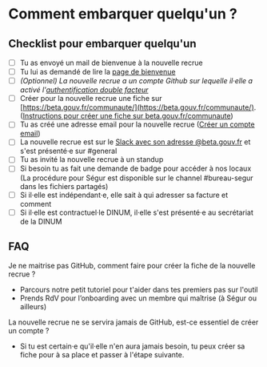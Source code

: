 # Comment embarquer quelqu'un ?

## Checklist pour embarquer quelqu'un

* [ ] Tu as envoyé un mail de bienvenue à la nouvelle recrue
* [ ] Tu lui as demandé de lire la [page de bienvenue](https://github.com/betagouv/doc.incubateur.net-communaute/blob/master/travailler-a-beta-gouv/bienvenue/README.md)
* [ ] _\(Optionnel\) La nouvelle recrue a un compte Github sur lequelle il·elle a activé l'_[_authentification double facteur_](https://github.com/settings/security)
* [ ] Créer pour la nouvelle recrue une fiche sur [https://beta.gouv.fr/communaute/](https://beta.gouv.fr/communaute/). \([Instructions pour créer une fiche sur beta.gouv.fr/communaute](https://github.com/betagouv/beta.gouv.fr/blob/master/CONTRIBUTING.md#ajouter-ou-modifier-un-membre-%C3%A0-la-communaut%C3%A9-betagouv)\)
* [ ] Tu as créé une adresse email pour la nouvelle recrue \([Créer un compte email](../../outils/emails.md)\)
* [ ] La nouvelle recrue est sur le [Slack avec son adresse @beta.gouv.fr](https://startups-detat.slack.com/signup) et s'est présenté·e sur \#general
* [ ] Tu as invité la nouvelle recrue à un standup
* [ ] Si besoin tu as fait une demande de badge pour accéder à nos locaux \(La procédure pour Ségur est disponible sur le channel \#bureau-segur dans les fichiers partagés\)
* [ ] Si il·elle est indépendant·e, elle sait à qui adresser sa facture et comment
* [ ] Si il·elle est contractuel·le DINUM, il·elle s'est présenté·e au secrétariat de la DINUM

## FAQ

Je ne maitrise pas GitHub, comment faire pour créer la fiche de la nouvelle recrue ?

* Parcours notre petit tutoriel pour t'aider dans tes premiers pas sur l'outil
* Prends RdV pour l’onboarding avec un membre qui maîtrise \(à Ségur ou ailleurs\)

La nouvelle recrue ne se servira jamais de GitHub, est-ce essentiel de créer un compte ?

* Si tu est certain·e qu'il·elle n'en aura jamais besoin, tu peux créer sa fiche pour à sa place et passer à l'étape suivante.

